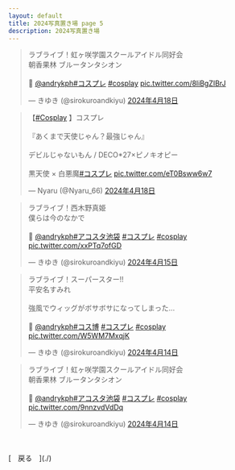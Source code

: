 ```yaml
---
layout: default
title: 2024写真置き場 page 5
description: 2024写真置き場
---
```


<script async src="https://platform.twitter.com/widgets.js" charset="utf-8"></script>

<blockquote class="twitter-tweet" data-lang="ja" data-dnt="true" data-theme="dark"><p lang="ja" dir="ltr">ラブライブ！虹ヶ咲学園スクールアイドル同好会<br>朝香果林 ブルータンタシオン<br><br>📸 <a href="https://twitter.com/andrykph?ref_src=twsrc%5Etfw">@andrykph</a><a href="https://twitter.com/hashtag/%E3%82%B3%E3%82%B9%E3%83%97%E3%83%AC?src=hash&amp;ref_src=twsrc%5Etfw">#コスプレ</a> <a href="https://twitter.com/hashtag/cosplay?src=hash&amp;ref_src=twsrc%5Etfw">#cosplay</a> <a href="https://t.co/8liBgZIBrJ">pic.twitter.com/8liBgZIBrJ</a></p>&mdash; きゆき (@sirokuroandkiyu) <a href="https://twitter.com/sirokuroandkiyu/status/1780763180387708982?ref_src=twsrc%5Etfw">2024年4月18日</a></blockquote>

<blockquote class="twitter-tweet" data-lang="ja" data-dnt="true" data-theme="dark"><p lang="ja" dir="ltr">【<a href="https://twitter.com/hashtag/Cosplay?src=hash&amp;ref_src=twsrc%5Etfw">#Cosplay</a> 】コスプレ<br><br>『あくまで天使じゃん？最強じゃん』<br><br>デビルじゃないもん / DECO*27×ピノキオピー<br><br> 黒天使 × 白悪魔<a href="https://twitter.com/hashtag/%E3%82%B3%E3%82%B9%E3%83%97%E3%83%AC?src=hash&amp;ref_src=twsrc%5Etfw">#コスプレ</a> <a href="https://t.co/eT0Bsww6w7">pic.twitter.com/eT0Bsww6w7</a></p>&mdash; Nyaru (@Nyaru_66) <a href="https://twitter.com/Nyaru_66/status/1780863778823036936?ref_src=twsrc%5Etfw">2024年4月18日</a></blockquote>

<blockquote class="twitter-tweet" data-lang="ja" data-dnt="true" data-theme="dark"><p lang="ja" dir="ltr">ラブライブ！西木野真姫<br>僕らは今のなかで<br><br>📸 <a href="https://twitter.com/andrykph?ref_src=twsrc%5Etfw">@andrykph</a><a href="https://twitter.com/hashtag/%E3%82%A2%E3%82%B3%E3%82%B9%E3%82%BF%E6%B1%A0%E8%A2%8B?src=hash&amp;ref_src=twsrc%5Etfw">#アコスタ池袋</a> <a href="https://twitter.com/hashtag/%E3%82%B3%E3%82%B9%E3%83%97%E3%83%AC?src=hash&amp;ref_src=twsrc%5Etfw">#コスプレ</a> <a href="https://twitter.com/hashtag/cosplay?src=hash&amp;ref_src=twsrc%5Etfw">#cosplay</a> <a href="https://t.co/xxPTq7ofGD">pic.twitter.com/xxPTq7ofGD</a></p>&mdash; きゆき (@sirokuroandkiyu) <a href="https://twitter.com/sirokuroandkiyu/status/1779797209787281853?ref_src=twsrc%5Etfw">2024年4月15日</a></blockquote>

<blockquote class="twitter-tweet" data-lang="ja" data-dnt="true" data-theme="dark"><p lang="ja" dir="ltr">ラブライブ！スーパースター!!<br>平安名すみれ<br><br>強風でウィッグがボサボサになってしまった…<br><br>📸 <a href="https://twitter.com/andrykph?ref_src=twsrc%5Etfw">@andrykph</a><a href="https://twitter.com/hashtag/%E3%82%B3%E3%82%B9%E5%8D%9A?src=hash&amp;ref_src=twsrc%5Etfw">#コス博</a> <a href="https://twitter.com/hashtag/%E3%82%B3%E3%82%B9%E3%83%97%E3%83%AC?src=hash&amp;ref_src=twsrc%5Etfw">#コスプレ</a> <a href="https://twitter.com/hashtag/cosplay?src=hash&amp;ref_src=twsrc%5Etfw">#cosplay</a> <a href="https://t.co/W5WM7MxqjK">pic.twitter.com/W5WM7MxqjK</a></p>&mdash; きゆき (@sirokuroandkiyu) <a href="https://twitter.com/sirokuroandkiyu/status/1779658230224064931?ref_src=twsrc%5Etfw">2024年4月14日</a></blockquote>

<blockquote class="twitter-tweet" data-lang="ja" data-dnt="true" data-theme="dark"><p lang="ja" dir="ltr">ラブライブ！虹ヶ咲学園スクールアイドル同好会<br>朝香果林 ブルータンタシオン<br><br>📸 <a href="https://twitter.com/andrykph?ref_src=twsrc%5Etfw">@andrykph</a><a href="https://twitter.com/hashtag/%E3%82%A2%E3%82%B3%E3%82%B9%E3%82%BF%E6%B1%A0%E8%A2%8B?src=hash&amp;ref_src=twsrc%5Etfw">#アコスタ池袋</a> <a href="https://twitter.com/hashtag/%E3%82%B3%E3%82%B9%E3%83%97%E3%83%AC?src=hash&amp;ref_src=twsrc%5Etfw">#コスプレ</a> <a href="https://twitter.com/hashtag/cosplay?src=hash&amp;ref_src=twsrc%5Etfw">#cosplay</a> <a href="https://t.co/9nnzvdVdDq">pic.twitter.com/9nnzvdVdDq</a></p>&mdash; きゆき (@sirokuroandkiyu) <a href="https://twitter.com/sirokuroandkiyu/status/1779402996469879268?ref_src=twsrc%5Etfw">2024年4月14日</a></blockquote>

<br>
<br>
[&emsp;戻る&emsp;](./)
